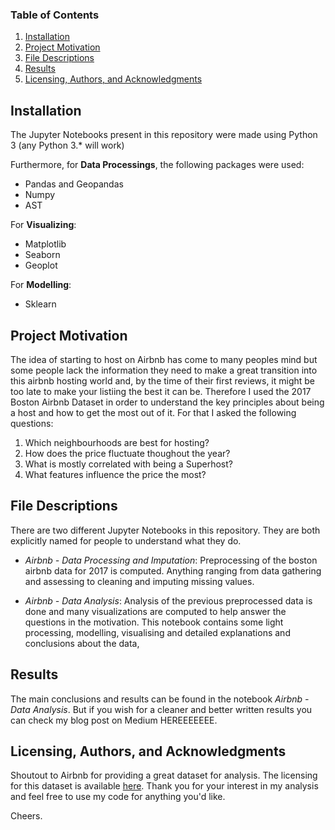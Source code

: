 ### Table of Contents

1. [Installation](#installation)
2. [Project Motivation](#motivation)
3. [File Descriptions](#descriptions)
4. [Results](#results)
5. [Licensing, Authors, and Acknowledgments](#licensing)

## Installation<a name="installation"></a>

The Jupyter Notebooks present in this repository were made using Python 3 (any Python 3.* will work)

Furthermore, for **Data Processings**, the following packages were used:

- Pandas and Geopandas
- Numpy
- AST

For **Visualizing**:

- Matplotlib
- Seaborn
- Geoplot

For **Modelling**:

- Sklearn

## Project Motivation<a name="motivation"></a>

The idea of starting to host on Airbnb has come to many peoples mind but some people lack the information they need to make a great transition into this airbnb hosting world and, by the time of their first reviews, it might be too late to make your listiing the best it can be. Therefore I used the 2017 Boston Airbnb Dataset in order to understand the key principles about being a host and how to get the most out of it. For that I asked the following questions:

1. Which neighbourhoods are best for hosting?
2. How does the price fluctuate thoughout the year?
3. What is mostly correlated with being a Superhost?
4. What features influence the price the most?

## File Descriptions<a name="descriptions"></a>

There are two different Jupyter Notebooks in this repository. They are both explicitly named for people to understand what they do. 

- *Airbnb - Data Processing and Imputation*: Preprocessing of the boston airbnb data for 2017 is computed. Anything ranging from data gathering and assessing to cleaning and imputing missing values. 

- *Airbnb - Data Analysis*: Analysis of the previous preprocessed data is done and many visualizations are computed to help answer the questions in the motivation. This notebook contains some light processing, modelling, visualising and detailed explanations and conclusions about the data,

## Results<a name="results"></a>

The main conclusions and results can be found in the notebook *Airbnb - Data Analysis*. But if you wish for a cleaner and better written results you can check my blog post on Medium HEREEEEEEE.

## Licensing, Authors, and Acknowledgments<a name="licensing"></a>

Shoutout to Airbnb for providing a great dataset for analysis. The licensing for this dataset is available [here](https://www.kaggle.com/airbnb/boston). Thank you for your interest in my analysis and feel free to use my code for anything you'd like. 

Cheers.
